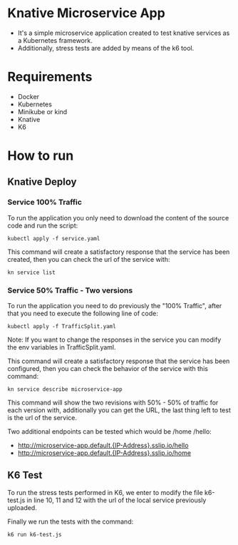 # Knative Microservice App
- It's a simple microservice application created to test knative services as a Kubernetes framework.
- Additionally, stress tests are added by means of the k6 tool.

# Requirements
- Docker
- Kubernetes
- Minikube or kind
- Knative
- K6

# How to run
## Knative Deploy
### Service 100% Traffic
To run the application you only need to download the content of the source code and run the script:

    kubectl apply -f service.yaml

This command will create a satisfactory response that the service has been created, then you can check the url of the service with: 

    kn service list

### Service 50% Traffic - Two versions
To run the application you need to do previously the "100% Traffic", after that you need to execute the following line of code:

    kubectl apply -f TrafficSplit.yaml

Note: If you want to change the responses in the service you can modify the env variables in TrafficSplit.yaml.

This command will create a satisfactory response that the service has been configured, then you can check the behavior of the service with this command:

    kn service describe microservice-app

This command will show the two revisions with 50% - 50% of traffic for each version with, additionally you can get the URL, the last thing left to test is the url of the service.

Two additional endpoints can be tested which would be /home /hello:

- http://microservice-app.default.{IP-Address}.sslip.io/hello
- http://microservice-app.default.{IP-Address}.sslip.io/home

## K6 Test

To run the stress tests performed in K6, we enter to modify the file k6-test.js in line 10, 11 and 12 with the url of the local service previously uploaded.

Finally we run the tests with the command:

    k6 run k6-test.js